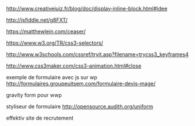 http://www.creativejuiz.fr/blog/doc/display-inline-block.html#idee

http://jsfiddle.net/g8FXT/

https://matthewlein.com/ceaser/

https://www.w3.org/TR/css3-selectors/

http://www.w3schools.com/cssref/tryit.asp?filename=trycss3_keyframes4

http://www.css3maker.com/css3-animation.html#close

exemple de formulaire avec js sur wp
http://formulaires.groupeuitsem.com/formulaire-devis-mage/

gravity form pour wwp

styliseur de formulaire
http://opensource.audith.org/uniform

effektiv site de recrutement
